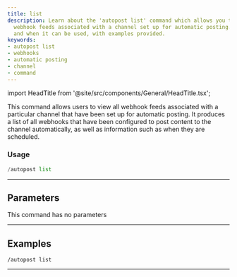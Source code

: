 ```yaml
---
title: list
description: Learn about the 'autopost list' command which allows you to view all
  webhook feeds associated with a channel set up for automatic posting. Find out how
  and when it can be used, with examples provided.
keywords:
- autopost list
- webhooks
- automatic posting
- channel
- command
---
```


import HeadTitle from '@site/src/components/General/HeadTitle.tsx';

<HeadTitle title="list - Autopost - Discord - Reference | OpenBB Bot Docs" />

This command allows users to view all webhook feeds associated with a particular channel that have been set up for automatic posting. It produces a list of all webhooks that have been configured to post content to the channel automatically, as well as information such as when they are scheduled.

### Usage

```python wordwrap
/autopost list
```

---

## Parameters

This command has no parameters



---

## Examples

```
/autopost list
```
---
